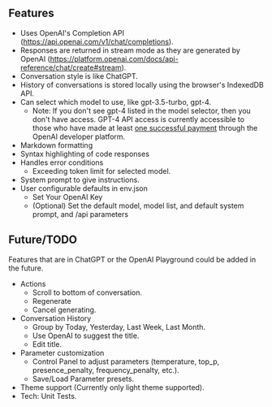 ## Features <!-- markdown-link-check-disable-next-line -->
- Uses OpenAI's Completion API (https://api.openai.com/v1/chat/completions).
- Responses are returned in stream mode as they are generated by OpenAI (https://platform.openai.com/docs/api-reference/chat/create#stream).
- Conversation style is like ChatGPT.
- History of conversations is stored locally using the browser's IndexedDB API.
- Can select which model to use, like gpt-3.5-turbo, gpt-4.
  * Note: If you don't see gpt-4 listed in the model selector, then you don't have access. GPT-4 API access is currently accessible to those who have made at least [one successful payment](https://help.openai.com/en/articles/7102672-how-can-i-access-gpt-4) through the OpenAI developer platform.
- Markdown formatting
- Syntax highlighting of code responses
- Handles error conditions
  - Exceeding token limit for selected model.
- System prompt to give instructions.
- User configurable defaults in env.json
    - Set Your OpenAI Key
    - (Optional) Set the default model, model list, and default system prompt, and /api parameters
  
## Future/TODO

Features that are in ChatGPT or the OpenAI Playground could be added in the future.

- Actions
  - Scroll to bottom of conversation.
  - Regenerate
  - Cancel generating.
- Conversation History
  - Group by Today, Yesterday, Last Week, Last Month.
  - Use OpenAI to suggest the title.
  - Edit title.
- Parameter customization
  - Control Panel to adjust parameters (temperature, top_p, presence_penalty, frequency_penalty, etc.).
  - Save/Load Parameter presets.
- Theme support (Currently only light theme supported).
- Tech: Unit Tests.

